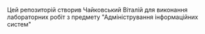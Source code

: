 Цей репозиторій створив Чайковський Віталій для виконання лабораторних робіт з предмету "Адміністрування інформаційних систем"